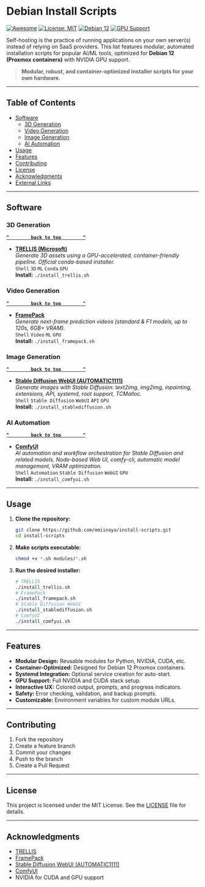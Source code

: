 # Debian Install Scripts

[![Awesome](https://img.shields.io/badge/Awesome-blue.svg)](https://github.com/sindresorhus/awesome)
[![License: MIT](https://img.shields.io/badge/License-MIT-yellow.svg)](LICENSE)
[![Debian 12](https://img.shields.io/badge/Platform-Debian%2012-informational)](https://www.debian.org/)
[![GPU Support](https://img.shields.io/badge/GPU-NVIDIA-green)](https://www.nvidia.com/)

Self-hosting is the practice of running applications on your own server(s) instead of relying on SaaS providers. This list features modular, automated installation scripts for popular AI/ML tools, optimized for **Debian 12 (Proxmox containers)** with NVIDIA GPU support.

> **Modular, robust, and container-optimized installer scripts for your own hardware.**

--------------------

## Table of Contents

- [Software](#software)
  - [3D Generation](#3d-asset-generation)
  - [Video Generation](#video-generation)
  - [Image Generation](#image-generation)
  - [AI Automation](#ai-automation)
- [Usage](#usage)
- [Features](#features)
- [Contributing](#contributing)
- [License](#license)
- [Acknowledgments](#acknowledgments)
- [External Links](#external-links)

--------------------

## Software

### 3D Generation

**[`^        back to top        ^`](#open-source-awesome-ai)**

- **[TRELLIS (Microsoft)](https://github.com/microsoft/trellis)**  
  *Generate 3D assets using a GPU-accelerated, container-friendly pipeline. Official conda-based installer.*  
  `Shell` `3D` `ML` `Conda` `GPU`  
  **Install:** `./install_trellis.sh`

### Video Generation

**[`^        back to top        ^`](#open-source-awesome-ai)**

- **[FramePack](https://github.com/lllyasviel/FramePack)**  
  *Generate next-frame prediction videos (standard & F1 models, up to 120s, 6GB+ VRAM).*  
  `Shell` `Video` `ML` `GPU`  
  **Install:** `./install_framepack.sh`

### Image Generation

**[`^        back to top        ^`](#open-source-awesome-ai)**

- **[Stable Diffusion WebUI (AUTOMATIC1111)](https://github.com/AUTOMATIC1111/stable-diffusion-webui)**  
  *Generate images with Stable Diffusion: text2img, img2img, inpainting, extensions, API, systemd, root support, TCMalloc.*  
  `Shell` `Stable Diffusion` `WebUI` `API` `GPU`  
  **Install:** `./install_stablediffusion.sh`

### AI Automation

**[`^        back to top        ^`](#open-source-awesome-ai)**

- **[ComfyUI](https://github.com/comfyanonymous/ComfyUI)**  
  *AI automation and workflow orchestration for Stable Diffusion and related models. Node-based Web UI, comfy-cli, automatic model management, VRAM optimization.*  
  `Shell` `Automation` `Stable Diffusion` `WebUI` `GPU`  
  **Install:** `./install_comfyui.sh`

--------------------

## Usage

1. **Clone the repository:**
   ```bash
   git clone https://github.com/omiinaya/install-scripts.git
   cd install-scripts
   ```
2. **Make scripts executable:**
   ```bash
   chmod +x *.sh modules/*.sh
   ```
3. **Run the desired installer:**
   ```bash
   # TRELLIS
   ./install_trellis.sh
   # FramePack
   ./install_framepack.sh
   # Stable Diffusion WebUI
   ./install_stablediffusion.sh
   # ComfyUI
   ./install_comfyui.sh
   ```

--------------------

## Features

- **Modular Design:** Reusable modules for Python, NVIDIA, CUDA, etc.
- **Container-Optimized:** Designed for Debian 12 Proxmox containers.
- **Systemd Integration:** Optional service creation for auto-start.
- **GPU Support:** Full NVIDIA and CUDA stack setup.
- **Interactive UX:** Colored output, prompts, and progress indicators.
- **Safety:** Error checking, validation, and backup prompts.
- **Customizable:** Environment variables for custom module URLs.

--------------------

## Contributing

1. Fork the repository
2. Create a feature branch
3. Commit your changes
4. Push to the branch
5. Create a Pull Request

--------------------

## License

This project is licensed under the MIT License. See the [LICENSE](LICENSE) file for details.

--------------------

## Acknowledgments

- [TRELLIS](https://github.com/microsoft/trellis)
- [FramePack](https://github.com/lllyasviel/FramePack)
- [Stable Diffusion WebUI (AUTOMATIC1111)](https://github.com/AUTOMATIC1111/stable-diffusion-webui)
- [ComfyUI](https://github.com/comfyanonymous/ComfyUI)
- NVIDIA for CUDA and GPU support